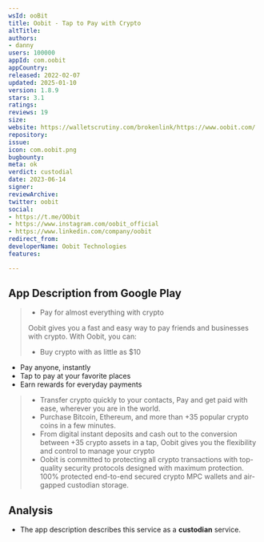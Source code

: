```yaml
---
wsId: ooBit
title: Oobit - Tap to Pay with Crypto
altTitle: 
authors:
- danny
users: 100000
appId: com.oobit
appCountry: 
released: 2022-02-07
updated: 2025-01-10
version: 1.8.9
stars: 3.1
ratings: 
reviews: 19
size: 
website: https://walletscrutiny.com/brokenlink/https://www.oobit.com/
repository: 
issue: 
icon: com.oobit.png
bugbounty: 
meta: ok
verdict: custodial
date: 2023-06-14
signer: 
reviewArchive: 
twitter: oobit
social:
- https://t.me/OObit
- https://www.instagram.com/oobit_official
- https://www.linkedin.com/company/oobit
redirect_from: 
developerName: Oobit Technologies
features: 

---
```


## App Description from Google Play 

> - Pay for almost everything with crypto 
>
> Oobit gives you a fast and easy way to pay friends and businesses with crypto. With Oobit, you can:
> - Buy crypto with as little as $10
- Pay anyone, instantly
- Tap to pay at your favorite places
- Earn rewards for everyday payments
> - Transfer crypto quickly to your contacts, Pay and get paid with ease, wherever you are in the world. 
> - Purchase Bitcoin, Ethereum, and more than +35 popular crypto coins in a few minutes. 
> - From digital instant deposits and cash out to the conversion between +35 crypto assets in a tap, Oobit gives you the flexibility and control to manage your crypto
> - Oobit is committed to protecting all crypto transactions with top-quality security protocols designed with maximum protection. 100% protected end-to-end secured crypto MPC wallets and air-gapped custodian storage.

## Analysis 

- The app description describes this service as a **custodian** service.
